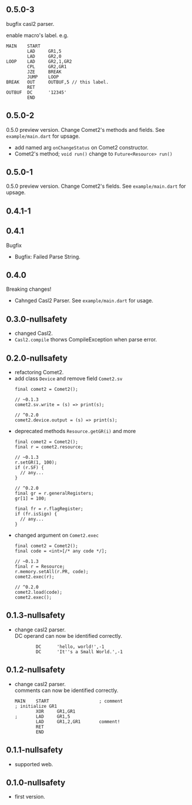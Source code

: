 ## 0.5.0-3
bugfix casl2 parser.

enable macro's label.
e.g.
```
MAIN    START
        LAD     GR1,5
        LAD     GR2,0
LOOP    LAD     GR2,1,GR2
        CPL     GR2,GR1
        JZE     BREAK
        JUMP    LOOP
BREAK   OUT     OUTBUF,5 // this label.
        RET
OUTBUF  DC      '12345'
        END
```

## 0.5.0-2
0.5.0 preview version.
Change Comet2's methods and fields.
See `example/main.dart` for upsage.

- add named arg `onChangeStatus` on Comet2 constructor.
- Comet2's method; `void run()` change to `Future<Resource> run()`

## 0.5.0-1
0.5.0 preview version.
Change Comet2's fields.
See `example/main.dart` for upsage.

## 0.4.1-1
## 0.4.1
Bugfix

- Bugfix: Failed Parse String.

## 0.4.0
Breaking changes!

- Cahnged Casl2 Parser.
  See `example/main.dart` for usage.

## 0.3.0-nullsafety
- changed Casl2.
- `Casl2.compile` thorws CompileException
  when parse error.
## 0.2.0-nullsafety
- refactoring Comet2.
- add class `Device` and remove field `Comet2.sv`
  ```
  final comet2 = Comet2();

  // ~0.1.3
  comet2.sv.write = (s) => print(s);

  // ^0.2.0
  comet2.device.output = (s) => print(s);
  ```
- deprecated methods `Resource.getGR(i)` and more
  ```
  final comet2 = Comet2();
  final r = comet2.resource;

  // ~0.1.3
  r.setGR(1, 100);
  if (r.SF) {
    // any...
  }

  // ^0.2.0
  final gr = r.generalRegisters;
  gr[1] = 100;

  final fr = r.flagRegister;
  if (fr.isSign) {
    // any...
  }
  ```
- changed argument on `Comet2.exec`
  ```
  final comet2 = Comet2();
  final code = <int>[/* any code */];

  // ~0.1.3
  final r = Resource;
  r.memory.setAll(r.PR, code);
  comet2.exec(r);

  // ^0.2.0
  comet2.load(code);
  comet2.exec();
  ```

## 0.1.3-nullsafety
- change casl2 parser.  
  DC operand can now be identified correctly.
  ```
          DC      'hello, world!',-1
          DC      'It''s a Small World.',-1
  ```

## 0.1.2-nullsafety
- change casl2 parser.  
  comments can now be identified correctly.
  ```
  MAIN    START                   ; comment
  ; initialize GR1
          XOR     GR1,GR1
  ;       LAD     GR1,5
          LAD     GR1,2,GR1       comment!
          RET
          END
  ```

## 0.1.1-nullsafety
- supported web.

## 0.1.0-nullsafety

- first version.
